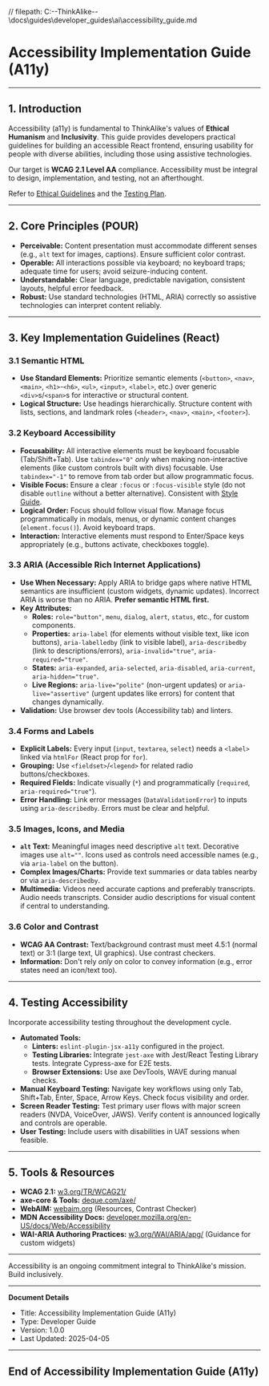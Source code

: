 // filepath: C:\--ThinkAlike--\docs\guides\developer_guides\ai\accessibility_guide.md
# Accessibility Implementation Guide (A11y)

---

## 1. Introduction

Accessibility (a11y) is fundamental to ThinkAlike's values of **Ethical Humanism** and **Inclusivity**. This guide provides developers practical guidelines for building an accessible React frontend, ensuring usability for people with diverse abilities, including those using assistive technologies.

Our target is **WCAG 2.1 Level AA** compliance. Accessibility must be integral to design, implementation, and testing, not an afterthought.

Refer to [Ethical Guidelines](../../core/ethics/ethical_guidelines.md) and the [Testing Plan](./testing_and_validation_plan.md).

---

## 2. Core Principles (POUR)

*   **Perceivable:** Content presentation must accommodate different senses (e.g., `alt` text for images, captions). Ensure sufficient color contrast.
*   **Operable:** All interactions possible via keyboard; no keyboard traps; adequate time for users; avoid seizure-inducing content.
*   **Understandable:** Clear language, predictable navigation, consistent layouts, helpful error feedback.
*   **Robust:** Use standard technologies (HTML, ARIA) correctly so assistive technologies can interpret content reliably.

---

## 3. Key Implementation Guidelines (React)

### 3.1 Semantic HTML

*   **Use Standard Elements:** Prioritize semantic elements (`<button>`, `<nav>`, `<main>`, `<h1>`-`<h6>`, `<ul>`, `<input>`, `<label>`, etc.) over generic `<div>`s/`<span>`s for interactive or structural content.
*   **Logical Structure:** Use headings hierarchically. Structure content with lists, sections, and landmark roles (`<header>`, `<nav>`, `<main>`, `<footer>`).

### 3.2 Keyboard Accessibility

*   **Focusability:** All interactive elements must be keyboard focusable (Tab/Shift+Tab). Use `tabindex="0"` *only* when making non-interactive elements (like custom controls built with divs) focusable. Use `tabindex="-1"` to remove from tab order but allow programmatic focus.
*   **Visible Focus:** Ensure a clear `:focus` or `:focus-visible` style (do not disable `outline` without a better alternative). Consistent with [Style Guide](./style_guide.md).
*   **Logical Order:** Focus should follow visual flow. Manage focus programmatically in modals, menus, or dynamic content changes (`element.focus()`). Avoid keyboard traps.
*   **Interaction:** Interactive elements must respond to Enter/Space keys appropriately (e.g., buttons activate, checkboxes toggle).

### 3.3 ARIA (Accessible Rich Internet Applications)

*   **Use When Necessary:** Apply ARIA to bridge gaps where native HTML semantics are insufficient (custom widgets, dynamic updates). Incorrect ARIA is worse than no ARIA. **Prefer semantic HTML first.**
*   **Key Attributes:**
    *   **Roles:** `role="button"`, `menu`, `dialog`, `alert`, `status`, etc., for custom components.
    *   **Properties:** `aria-label` (for elements without visible text, like icon buttons), `aria-labelledby` (link to visible label), `aria-describedby` (link to descriptions/errors), `aria-invalid="true"`, `aria-required="true"`.
    *   **States:** `aria-expanded`, `aria-selected`, `aria-disabled`, `aria-current`, `aria-hidden="true"`.
    *   **Live Regions:** `aria-live="polite"` (non-urgent updates) or `aria-live="assertive"` (urgent updates like errors) for content that changes dynamically.
*   **Validation:** Use browser dev tools (Accessibility tab) and linters.

### 3.4 Forms and Labels

*   **Explicit Labels:** Every input (`input`, `textarea`, `select`) needs a `<label>` linked via `htmlFor` (React prop for `for`).
*   **Grouping:** Use `<fieldset>`/`<legend>` for related radio buttons/checkboxes.
*   **Required Fields:** Indicate visually (`*`) and programmatically (`required`, `aria-required="true"`).
*   **Error Handling:** Link error messages (`DataValidationError`) to inputs using `aria-describedby`. Errors must be clear and helpful.

### 3.5 Images, Icons, and Media

*   **`alt` Text:** Meaningful images need descriptive `alt` text. Decorative images use `alt=""`. Icons used as controls need accessible names (e.g., via `aria-label` on the button).
*   **Complex Images/Charts:** Provide text summaries or data tables nearby or via `aria-describedby`.
*   **Multimedia:** Videos need accurate captions and preferably transcripts. Audio needs transcripts. Consider audio descriptions for visual content if central to understanding.

### 3.6 Color and Contrast

*   **WCAG AA Contrast:** Text/background contrast must meet 4.5:1 (normal text) or 3:1 (large text, UI graphics). Use contrast checkers.
*   **Information:** Don't rely *only* on color to convey information (e.g., error states need an icon/text too).

---

## 4. Testing Accessibility

Incorporate accessibility testing throughout the development cycle.

*   **Automated Tools:**
    *   **Linters:** `eslint-plugin-jsx-a11y` configured in the project.
    *   **Testing Libraries:** Integrate `jest-axe` with Jest/React Testing Library tests. Integrate Cypress-axe for E2E tests.
    *   **Browser Extensions:** Use axe DevTools, WAVE during manual checks.
*   **Manual Keyboard Testing:** Navigate key workflows using only Tab, Shift+Tab, Enter, Space, Arrow Keys. Check focus visibility and order.
*   **Screen Reader Testing:** Test primary user flows with major screen readers (NVDA, VoiceOver, JAWS). Verify content is announced logically and controls are operable.
*   **User Testing:** Include users with disabilities in UAT sessions when feasible.

---

## 5. Tools & Resources

*   **WCAG 2.1:** [w3.org/TR/WCAG21/](https://www.w3.org/TR/WCAG21/)
*   **axe-core & Tools:** [deque.com/axe/](https://www.deque.com/axe/)
*   **WebAIM:** [webaim.org](https://webaim.org) (Resources, Contrast Checker)
*   **MDN Accessibility Docs:** [developer.mozilla.org/en-US/docs/Web/Accessibility](https://developer.mozilla.org/en-US/docs/Web/Accessibility)
*   **WAI-ARIA Authoring Practices:** [w3.org/WAI/ARIA/apg/](https://www.w3.org/WAI/ARIA/apg/) (Guidance for custom widgets)

---

Accessibility is an ongoing commitment integral to ThinkAlike's mission. Build inclusively.

---
**Document Details**
- Title: Accessibility Implementation Guide (A11y)
- Type: Developer Guide
- Version: 1.0.0
- Last Updated: 2025-04-05
---
End of Accessibility Implementation Guide (A11y)
---


